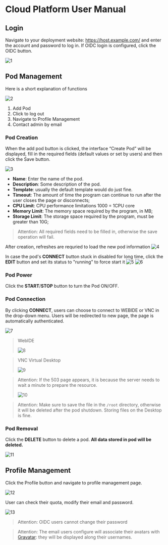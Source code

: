 # Cloud Platform User Manual

## Login

Navigate to your deployment website: https://host.example.com/ and enter the account and password to log in. If OIDC login is configured, click the OIDC button.

![1](./img/user_manual_1.png)

## Pod Management

Here is a short explanation of functions

![2](./img/user_manual_2.png)

1. Add Pod
2. Click to log out
3. Navigate to Profile Management
4. Contact admin by email

### Pod Creation

When the add pod button is clicked, the interface “Create Pod” will be displayed, fill in the required fields (default values or set by users) and then click the Save button.

![3](./img/user_manual_3.png)

   - **Name**: Enter the name of the pod.
   - **Description**: Some description of the pod.
   - **Template**: usually the default template would do just fine.
   - **Timeout**: The amount of time the program can continue to run after the user closes the page or disconnects;
   - **CPU Limit**: CPU performance limitations 1000 = 1CPU core
   - **Memory Limit**: The memory space required by the program, in MB;
   - **Storage Limit**: The storage space required by the program, must be greater than 10G;

   > Attention: All required fields need to be filled in, otherwise the save operation will fail.

After creation, refreshes are requried to load the new pod information
![4](./img/user_manual_4.png)

In case the pod's **CONNECT** button stuck in disabled for long time, click the **EDIT** button and set its status to "running" to force start it
![5](./img/user_manual_5.png)
![6](./img/user_manual_6.png)

### Pod Power

Click the **START**/**STOP** button to turn the Pod ON/OFF.

### Pod Connection

By clicking **CONNECT**, users can choose to connect to WEBIDE or VNC in the drop-down menu. Users will be redirected to new page, the page is automatically authenticated.

![7](./img/user_manual_7.png)

> WebIDE
>
> ![8](./img/user_manual_8.png)

> VNC Virtual Desktop
>
> ![9](./img/user_manual_9.png)

> Attention: If the 503 page appears, it is because the server needs to wait a minute to prepare the resource.
>
> ![10](./img/user_manual_10.png)

> Attention: Make sure to save the file in the `/root` directory, otherwise it will be deleted after the pod shutdown. Storing files on the Desktop is fine.

### Pod Removal

Click the **DELETE** button to delete a pod. **All data stored in pod will be deleted.**

![11](./img/user_manual_11.png)

## Profile Management

Click the Profile button and navigate to profile management page.

![12](./img/user_manual_12.png)

User can check their quota, modify their email and password.

![13](./img/user_manual_13.png)

> Attention: OIDC users cannot change their password

> Attention: The email users configure will associate their avatars with [Gravatar](http://cn.gravatar.com/): they will be displayed along their usernames.
